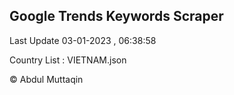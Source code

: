 

## Google Trends Keywords Scraper 
 
Last Update 03-01-2023 , 06:38:58

Country List :
VIETNAM.json



© Abdul Muttaqin 
